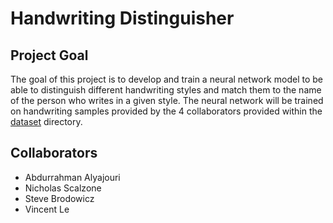 # Handwriting Distinguisher
## Project Goal
The goal of this project is to develop and train a neural network model to be able to distinguish different handwriting styles and match them to the name of the person who writes in a given style. The neural network will be trained on handwriting samples provided by the 4 collaborators provided within the [dataset](dataset/) directory.

## Collaborators
- Abdurrahman Alyajouri 
- Nicholas Scalzone 
- Steve Brodowicz 
- Vincent Le


